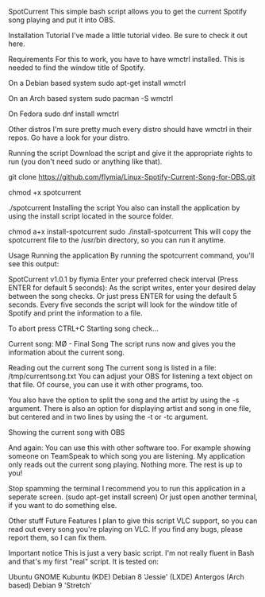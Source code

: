 SpotCurrent
This simple bash script allows you to get the current Spotify song playing and put it into OBS.

Installation
Tutorial
I've made a little tutorial video. Be sure to check it out here.

Requirements
For this to work, you have to have wmctrl installed. This is needed to find the window title of Spotify.

On a Debian based system
sudo apt-get install wmctrl

On an Arch based system
sudo pacman -S wmctrl

On Fedora
sudo dnf install wmctrl

Other distros
I'm sure pretty much every distro should have wmctrl in their repos. Go have a look for your distro.

Running the script
Download the script and give it the appropriate rights to run (you don't need sudo or anything like that).

git clone https://github.com/flymia/Linux-Spotify-Current-Song-for-OBS.git

chmod +x spotcurrent

./spotcurrent
Installing the script
You also can install the application by using the install script located in the source folder.

chmod a+x install-spotcurrent
sudo ./install-spotcurrent
This will copy the spotcurrent file to the /usr/bin directory, so you can run it anytime.

Usage
Running the application
By running the spotcurrent command, you'll see this output:

SpotCurrent v1.0.1 by flymia
Enter your preferred check interval (Press ENTER for default 5 seconds): 
As the script writes, enter your desired delay between the song checks. Or just press ENTER for using the default 5 seconds. Every five seconds the script will look for the window title of Spotify and print the information to a file.

To abort press CTRL+C
Starting song check...

Current song: MØ - Final Song
The script runs now and gives you the information about the current song.

Reading out the current song
The current song is listed in a file: /tmp/currentsong.txt You can adjust your OBS for listening a text object on that file. Of course, you can use it with other programs, too.

You also have the option to split the song and the artist by using the -s argument. There is also an option for displaying artist and song in one file, but centered and in two lines by using the -t or -tc argument.

Showing the current song with OBS

And again: You can use this with other software too. For example showing someone on TeamSpeak to which song you are listening. My application only reads out the current song playing. Nothing more. The rest is up to you!

Stop spamming the terminal
I recommend you to run this application in a seperate screen. (sudo apt-get install screen) Or just open another terminal, if you want to do something else.

Other stuff
Future Features
I plan to give this script VLC support, so you can read out every song you're playing on VLC. If you find any bugs, please report them, so I can fix them.

Important notice
This is just a very basic script. I'm not really fluent in Bash and that's my first "real" script. It is tested on:

Ubuntu GNOME
Kubuntu (KDE)
Debian 8 'Jessie' (LXDE)
Antergos (Arch based)
Debian 9 'Stretch'
